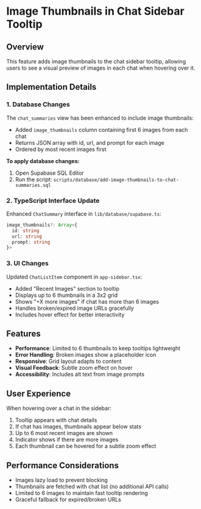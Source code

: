 # Image Thumbnails in Chat Sidebar Tooltip

## Overview
This feature adds image thumbnails to the chat sidebar tooltip, allowing users to see a visual preview of images in each chat when hovering over it.

## Implementation Details

### 1. Database Changes
The `chat_summaries` view has been enhanced to include image thumbnails:
- Added `image_thumbnails` column containing first 6 images from each chat
- Returns JSON array with id, url, and prompt for each image
- Ordered by most recent images first

**To apply database changes:**
1. Open Supabase SQL Editor
2. Run the script: `scripts/database/add-image-thumbnails-to-chat-summaries.sql`

### 2. TypeScript Interface Update
Enhanced `ChatSummary` interface in `lib/database/supabase.ts`:
```typescript
image_thumbnails?: Array<{
  id: string
  url: string
  prompt: string
}>
```

### 3. UI Changes
Updated `ChatListItem` component in `app-sidebar.tsx`:
- Added "Recent Images" section to tooltip
- Displays up to 6 thumbnails in a 3x2 grid
- Shows "+X more images" if chat has more than 6 images
- Handles broken/expired image URLs gracefully
- Includes hover effect for better interactivity

## Features
- **Performance**: Limited to 6 thumbnails to keep tooltips lightweight
- **Error Handling**: Broken images show a placeholder icon
- **Responsive**: Grid layout adapts to content
- **Visual Feedback**: Subtle zoom effect on hover
- **Accessibility**: Includes alt text from image prompts

## User Experience
When hovering over a chat in the sidebar:
1. Tooltip appears with chat details
2. If chat has images, thumbnails appear below stats
3. Up to 6 most recent images are shown
4. Indicator shows if there are more images
5. Each thumbnail can be hovered for a subtle zoom effect

## Performance Considerations
- Images lazy load to prevent blocking
- Thumbnails are fetched with chat list (no additional API calls)
- Limited to 6 images to maintain fast tooltip rendering
- Graceful fallback for expired/broken URLs